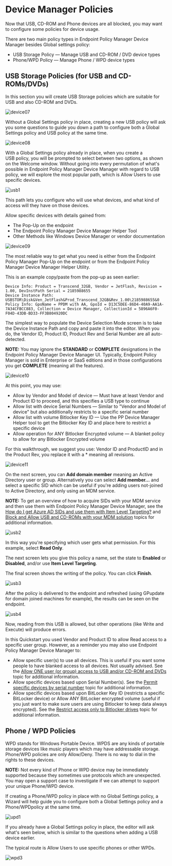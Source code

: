 # Device Manager Policies

Now that USB, CD-ROM and Phone devices are all blocked, you may want to configure some policies for
device usage.

There are two main policy types in Endpoint Policy Manager Device Manager besides Global settings
policy:

- USB Storage Policy — Manage USB and CD-ROM / DVD device types
- Phone/WPD Policy — Manage Phone / WPD device types

## USB Storage Policies (for USB and CD-ROMs/DVDs)

In this section you will create USB Storage policies which are suitable for USB and also CD-ROM and
DVDs.

![device07](../../../../../static/img/product_docs/policypak/policypak/device/devicemanager/device07.webp)

Without a Global Settings policy in place, creating a new USB policy will ask you some questions to
guide you down a path to configure both a Global Settings policy and USB policy at the same time.

![device08](../../../../../static/img/product_docs/policypak/policypak/device/devicemanager/device08.webp)

With a Global Settings policy already in place, when you create a USB policy, you will be prompted
to select between two options, as shown on the Welcome window. Without going into every permutation
of what's possible in Endpoint Policy Manager Device Manager with regard to USB policy, we will
explore the most popular path, which is Allow Users to use specific devices.

![usb1](../../../../../static/img/product_docs/policypak/policypak/device/devicemanager/usb1.webp)

This path lets you configure who will use what devices, and what kind of access will they have on
those devices.

Allow specific devices with details gained from:

- The Pop-Up on the endpoint
- The Endpoint Policy Manager Device Manager Helper Tool
- Other Methods like Windows Device Manager or vendor documentation

![device09](../../../../../static/img/product_docs/policypak/policypak/device/devicemanager/device09.webp)

The most reliable way to get what you need is either from the Endpoint Policy Manager Pop-Up on the
endpoint or from the Endpoint Policy Manager Device Manager Helper Utility.

This is an example copy/paste from the pop-up as seen earlier:

```
Device Info: Product = Transcend_32GB, Vendor = JetFlash, Revision = 1.00, DevInstPath Serial = 2185988655
Device Instance Path: USBSTOR\Disk&Ven_JetFlash&Prod_Transcend_32GB&Rev_1.00\2185988655&0
Policy Info: GpoName = PPDM with AA, GpoId = D13C5DEE-86D4-40A9-AA1A-7A34CFBCC883, Collection = Device Manager, CollectionId = 5896A6F0-F04D-43DB-BD33-FF3B804920DC
```

The simplest way to populate the Device Selection Mode screen is to take the Device Instance Path
and copy and paste it into the editor. When you do, the Vendor ID, Product ID, Product Rev and
Serial Number are all auto-detected.

**NOTE:** You may ignore the **STANDARD** or **COMPLETE** designations in the Endpoint Policy
Manager Device Manager UI. Typically, Endpoint Policy Manager is sold in Enterprise or SaaS editions
and in those configurations you get **COMPLETE** (meaning all the features).

![device10](../../../../../static/img/product_docs/policypak/policypak/device/devicemanager/device10.webp)

At this point, you may use:

- Allow by Vendor and Model of device — Must have at least Vendor and Product ID to proceed, and
  this specifies a USB type to continue
- Allow list with device Serial Numbers — Similar to "Vendor and Model of device" but also
  additionally restricts to a specific serial number
- Allow list with volume Bitlocker Key ID — Use the PP Device Manager Helper tool to get the
  Bitlocker Key ID and place here to restrict a specific device
- Allow operation for ANY Bitlocker Encrypted volume — A blanket policy to allow for any Bitlocker
  Encrypted volume

For this walkthrough, we suggest you use: Vendor ID and ProductID and in the Product Rev, you
replace it with a \* meaning all revisions.

![device11](../../../../../static/img/product_docs/policypak/policypak/device/devicemanager/device11.webp)

On the next screen, you can **Add domain member** meaning an Active Directory user or group.
Alternatively you can select **Add member...** and select a specific SID which can be useful if
you're adding users not-joined to Active Directory, and only using an MDM service.

**NOTE:** To get an overview of how to acquire SIDs with your MDM service and then use them with
Endpoint Policy Manager Device Manager, see the
[How do I get Azure AD SIDs and use them with Item Level Targeting?](../../itemleveltargeting/entraidsids.md)
and [Block and Allow USB and CD-ROMs with your MDM solution](../../video/device/mdm.md) topics for
additional information.

![usb2](../../../../../static/img/product_docs/policypak/policypak/device/devicemanager/usb2.webp)

In this way you're specifying which user gets what permission. For this example, select **Read
Only**.

The next screen lets you give this policy a name, set the state to **Enabled** or **Disabled**,
and/or use **Item Level Targeting**.

The final screen shows the writing of the policy. You can click **Finish**.

![usb3](../../../../../static/img/product_docs/policypak/policypak/device/devicemanager/usb3.webp)

After the policy is delivered to the endpoint and refreshed (using GPupdate for domain joined
machines for example), the results can be seen on the endpoint.

![usb4](../../../../../static/img/product_docs/policypak/policypak/device/devicemanager/usb4.webp)

Now, reading from this USB is allowed, but other operations (like Write and Execute) will produce
errors.

In this Quickstart you used Vendor and Product ID to allow Read access to a specific user group.
However, as a reminder you may also use Endpoint Policy Manager Device Manager to:

- Allow specific user(s) to use all devices. This is useful if you want some people to have blanked
  access to all devices. Not usually advised. See the
  [Allow ONE user (or group) access to USB and/or CD-ROM and DVDs](../../video/device/usbdriveallowuser.md)
  topic for additional information.
- Allow specific devices based upon Serial Number(s). See the
  [Permit specific devices by serial number](../../video/device/serialnumber.md) topic for
  additional information.
- Allow specific devices based upon BitLocker Key ID (restricts a specific BitLocker device) or
  Allow ANY BitLocker encrypted volume (useful if you just want to make sure users are using
  Bitlocker to keep data always encrypted). See the
  [Restrict access only to Bitlocker drives](../../video/device/bitlockerdrives.md) topic for
  additional information.

## Phone / WPD Policies

WPD stands for Windows Portable Device. WPDS are any kinds of portable storage devices like music
players which may have addressable storage. Phone/WPD policies are only Allow/Deny. There is no way
to dial in the rights to these devices.

**NOTE:** Not every kind of Phone or WPD device may be immediately supported because they sometimes
use protocols which are unexpected. You may open a support case to investigate if we can attempt to
support your unique Phone/WPD device.

If creating a Phone/WPD policy in place with no Global Settings policy, a Wizard will help guide you
to configure both a Global Settings policy and a Phone/WPDpolicy at the same time.

![upd1](../../../../../static/img/product_docs/policypak/policypak/device/devicemanager/upd1.webp)

If you already have a Global Settings policy in place, the editor will ask what's seen below, which
is similar to the questions when adding a USB device earlier.

The typical route is Allow Users to use specific phones or other WPDs.

![wpd3](../../../../../static/img/product_docs/policypak/policypak/device/devicemanager/wpd3.webp)

